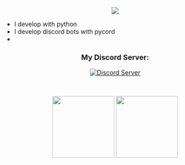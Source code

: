 <p align="center">
  <img src="https://readme-typing-svg.demolab.com/?lines=Hi+👋%2C+I'm+Squidi!;I+am+a+hobby+developer+from+Germany.;If+you+want+a+discord+bot+contact+me.;&center=true&width=750&height=80&color=fcfcfc&vCenter=true&pause=5&size=30">
</p>

- I develop with python
- I develop discord bots with pycord
- 
<h3 align="center">My Discord Server:</h3>

<p align="center">
  <a href="https://discord.gg/Zv5JtYhd9r">
    <img src="https://img.shields.io/discord/1040624306062889032?color=blue&label=Discord&logo=discord&logoColor=white&style=for-the-badge" alt="Discord Server">
  </a>
</p>
<br>

<p align="center">
  <img src="https://github-readme-stats.vercel.app/api?username=Squidiis&show_icons=true&theme=radical" height="140"/>
  <img src="https://github-readme-streak-stats.herokuapp.com/?user=Squidiis&theme=radical" height="140"/>
</p>
